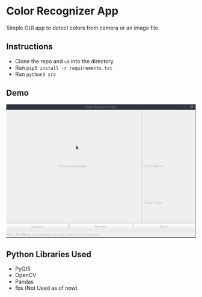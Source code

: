 # Color Recognizer App
Simple GUI app to detect colors from camera or an image file.

## Instructions
- Clone the repo and `cd` into the directory.
- Run `pip3 install -r requirements.txt`
- Run `python3 src`

## Demo
![Working Demo APNG](res/demo.apng)


## Python Libraries Used
- PyQt5
- OpenCV
- Pandas
- fbs (Not Used as of now)